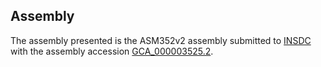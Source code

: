 

Assembly
--------

The assembly presented is the ASM352v2 assembly submitted to
[INSDC](http://www.insdc.org) with the assembly accession
[GCA\_000003525.2](http://www.ebi.ac.uk/ena/data/view/GCA_000003525.2).
